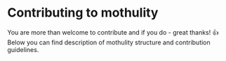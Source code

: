 # Contributing to mothulity

You are more than welcome to contribute and if you do - great thanks! :+1:
Below you can find description of mothulity structure and contribution guidelines.
